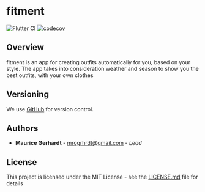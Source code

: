 # fitment

![Flutter CI](https://github.com/mrcgrhrdt/fitment/workflows/Flutter%20CI/badge.svg)
[![codecov](https://codecov.io/gh/mrcgrhrdt/fitment/branch/master/graph/badge.svg?token=0LAKohGZQn)](https://codecov.io/gh/mrcgrhrdt/fitment)


## Overview

fitment is an app for creating outfits automatically for you, based on your style.
The app takes into consideration weather and season to show you the best outfits, with your own clothes 

## Versioning

We use [GitHub](https://github.com/mrcgrhrdt/fitment) for version control.

## Authors

* **Maurice Gerhardt** - mrcgrhrdt@gmail.com -  *Lead*

## License

This project is licensed under the MIT License - see the [LICENSE.md](LICENSE.md) file for details

